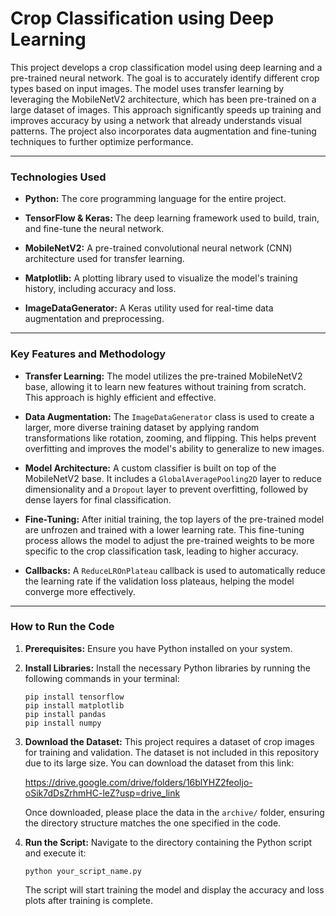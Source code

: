 # Crop Classification using Deep Learning

This project develops a crop classification model using deep learning and a pre-trained neural network. The goal is to accurately identify different crop types based on input images. The model uses transfer learning by leveraging the MobileNetV2 architecture, which has been pre-trained on a large dataset of images. This approach significantly speeds up training and improves accuracy by using a network that already understands visual patterns. The project also incorporates data augmentation and fine-tuning techniques to further optimize performance.

---

### Technologies Used

* **Python:** The core programming language for the entire project.

* **TensorFlow & Keras:** The deep learning framework used to build, train, and fine-tune the neural network.

* **MobileNetV2:** A pre-trained convolutional neural network (CNN) architecture used for transfer learning.

* **Matplotlib:** A plotting library used to visualize the model's training history, including accuracy and loss.

* **ImageDataGenerator:** A Keras utility used for real-time data augmentation and preprocessing.

---

### Key Features and Methodology

* **Transfer Learning:** The model utilizes the pre-trained MobileNetV2 base, allowing it to learn new features without training from scratch. This approach is highly efficient and effective.

* **Data Augmentation:** The `ImageDataGenerator` class is used to create a larger, more diverse training dataset by applying random transformations like rotation, zooming, and flipping. This helps prevent overfitting and improves the model's ability to generalize to new images.

* **Model Architecture:** A custom classifier is built on top of the MobileNetV2 base. It includes a `GlobalAveragePooling2D` layer to reduce dimensionality and a `Dropout` layer to prevent overfitting, followed by dense layers for final classification.

* **Fine-Tuning:** After initial training, the top layers of the pre-trained model are unfrozen and trained with a lower learning rate. This fine-tuning process allows the model to adjust the pre-trained weights to be more specific to the crop classification task, leading to higher accuracy.

* **Callbacks:** A `ReduceLROnPlateau` callback is used to automatically reduce the learning rate if the validation loss plateaus, helping the model converge more effectively.

---

### How to Run the Code

1.  **Prerequisites:** Ensure you have Python installed on your system.

2.  **Install Libraries:** Install the necessary Python libraries by running the following commands in your terminal:
    ```
    pip install tensorflow
    pip install matplotlib
    pip install pandas
    pip install numpy
    ```

3.  **Download the Dataset:** This project requires a dataset of crop images for training and validation. The dataset is not included in this repository due to its large size. You can download the dataset from this link:

    https://drive.google.com/drive/folders/16blYHZ2feoIjo-oSik7dDsZrhmHC-leZ?usp=drive_link

    Once downloaded, please place the data in the `archive/` folder, ensuring the directory structure matches the one specified in the code.

4.  **Run the Script:** Navigate to the directory containing the Python script and execute it:
    ```
    python your_script_name.py
    ```
    The script will start training the model and display the accuracy and loss plots after training is complete.
